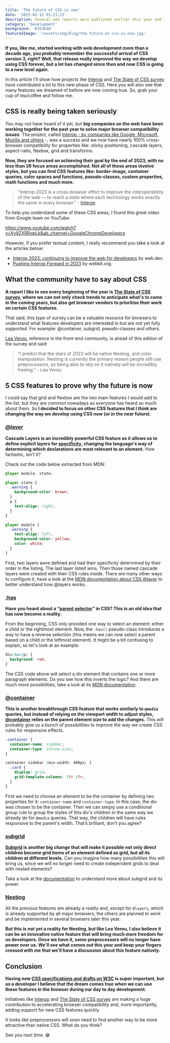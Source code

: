 ```yaml
---
title: 'The future of CSS is now'
date: '2023-02-12 01:21:23'
description: Several web reports were published earlier this year and I'll give you a rundown of what's happening around CSS and what are the best features we can look forward to this year.
category: 'Development'
background: '#353b48'
featuredImage: '/assets/img/blog/the-future-of-css-is-now.jpg'
---
```


**If you, like me, started working with web development more than a decade ago, you probably remember the successful arrival of CSS version 3, right? Well, that release really improved the way we develop using CSS forever, but a lot has changed since then and now CSS is going to a new level again.**

In this article I'll show how projects like [Interop](https://wpt.fyi/interop-2023) and [The State of CSS survey](https://2022.stateofcss.com/en-US/) have contributed a lot to this new phase of CSS. Here you will also see that many features we dreamed of before are now coming true. So, grab your cup of tea/coffee and follow me.

## CSS is really being taken seriously

You may not have heard of it yet, but **big companies on the web have been working together for the past year to solve major browser compatibility issues**. The project, called [Interop - by companies like Google, Microsoft, Mozilla and others](https://wpt.fyi/interop-2023) -, was a success and we now have nearly 100% cross-browser compatibility for properties like: sticky positioning, cascade layers, aspect-ratio, flexbox, grid and transforms.

**Now, they are focused on achieving their goal by the end of 2023, with no less than 26 focus areas accomplished. Not all of these areas involve styles, but you can find CSS features like: border-image, container queries, color spaces and functions, pseudo-classes, custom properties, math functions and much more.**

> "Interop 2023 is a cross-browser effort to improve the interoperability of the web — to reach a state where each technology works exactly the same in every browser." - [Interop](https://wpt.fyi/interop-2023)

To help you understand some of these CSS areas, I found this great video from Google team on YouTube:

https://www.youtube.com/watch?v=Xy9ZXRRgpLk&ab_channel=GoogleChromeDevelopers

However, if you prefer textual content, I really recommend you take a look at the articles below:

- [Interop 2023: continuing to improve the web for developers](https://web.dev/interop-2023/) by web.dev.
- [Pushing Interop Forward in 2023](https://webkit.org/blog/13706/interop-2023/) by webkit.org.

## What the community have to say about CSS

**A report I like to see every beginning of the year is [The State of CSS survey](https://2022.stateofcss.com/en-US/), where we can not only check trends to anticipate what's to come in the coming years, but also get browser vendors to prioritise their work on certain CSS features.**

That said, this type of survey can be a valuable resource for browsers to understand what features developers are interested in but are not yet fully supported. For example: @container, subgrid, pseudo-classes and others.

[Lea Verou](https://lea.verou.me/), reference in the front-end community, is ahead of this edition of the survey and said:

> "I predict that the stars of 2023 will be native Nesting, and color manipulation. Nesting is currently the primary reason people still use preprocessors, so being able to rely on it natively will be incredibly freeing." - Lea Verou

## 5 CSS features to prove why the future is now

I could say that grid and flexbox are the two main features I would add to the list, but they are common nowadays as everyone has heard so much about them. So **I decided to focus on other CSS features that I think are changing the way we develop using CSS now (or in the near future)**.

### [@layer](https://developer.mozilla.org/en-US/docs/Web/CSS/@layer)

**Cascade Layers is an incredibly powerful CSS feature as it allows us to define explicit layers for [specificity](https://developer.mozilla.org/en-US/docs/Web/CSS/Specificity), changing the language's way of determining which declarations are most relevant to an element.** How fantastic, isn't it?

Check out the code below extracted from MDN:

```css
@layer module, state;

@layer state {
  .warning {
    background-color: brown;
  }
  p {
    text-align: right;
  }
}

@layer module {
  .warning {
    text-align: left;
    background-color: yellow;
    color: white;
  }
}
```

First, two layers were defined and had their specificity determined by their order in the listing. The last layer listed wins. Then those named cascade layers were created with their CSS rules inside. There are many other ways to configure it, have a look at the [MDN documentation about CSS @layer](https://developer.mozilla.org/en-US/docs/Web/CSS/@layer) to better understand how @layers works.

### [:has](https://developer.mozilla.org/en-US/docs/Web/CSS/:has)

**Have you heard about a “[parent selector](https://css-tricks.com/parent-selectors-in-css/)” in CSS? This is an old idea that has now become a reality.**

From the beginning, CSS only provided one way to select an element: either a child or the rightmost element. Now, the `:has()` pseudo-class introduces a way to have a reverse selection (this means we can now select a parent based on a child or the leftmost element). It might be a bit confusing to explain, so let's look at an example:

```css
div:has(p) {
  background: red;
}
```

The CSS code above will select a div element that contains one or more paragraph elements. Do you see how this inverts the logic? And there are much more possibilities, take a look at its [MDN documentation](https://developer.mozilla.org/en-US/docs/Web/CSS/:has).

### [@container](https://developer.mozilla.org/en-US/docs/Web/CSS/@container)

**This is another breakthrough CSS feature that works similarly to `@media` queries, but instead of relying on the viewport width to adjust styles, [@container](https://developer.mozilla.org/en-US/docs/Web/CSS/@container) relies on the parent element size to add the changes.** This will probably give us a bunch of possibilities to improve the way we create CSS rules for responsive effects.

```css
.container {
  container-name: sidebar;
  container-type: inline-size;
}

container sidebar (min-width: 400px) {
  .card {
    display: grid;
    grid-template-columns: 2fr 1fr;
  }
}
```

First we need to choose an element to be the container by defining two properties for it: `container-name` and `container-type`. In this case, the div was chosen to be the container. Then we can simply use a conditional group rule to group the styles of this div's children in the same way we already do for `@media` queries. That way, the children will have rules responsive to the parent's width. That’s brilliant, don’t you agree?

### [subgrid](https://developer.mozilla.org/en-US/docs/Web/CSS/CSS_Grid_Layout/Subgrid)

**[Subgrid](https://developer.mozilla.org/en-US/docs/Web/CSS/CSS_Grid_Layout/Subgrid) is another big change that will make it possible not only direct children become grid items of an element defined as grid, but all its children at different levels.** Can you imagine how many possibilities this will bring us, since we will no longer need to create independent grids to deal with nested elements?

Take a look at the [documentation](https://developer.mozilla.org/en-US/docs/Web/CSS/CSS_Grid_Layout/Subgrid) to understand more about subgrid and its power.

### [Nesting](https://developer.chrome.com/blog/help-css-nesting/)

All the previous features are already a reality and, except for `@layers`, which is already supported by all major browsers, the others are planned to work and be implemented in several browsers later this year.

**But this is not yet a reality for Nesting, but like Lea Verou, I also believe it can be an innovative native feature that will bring much more freedom for us developers. Once we have it, some preprocessors will no longer have power over us. We'll see what comes out this year and keep your fingers crossed with me that we'll have a discussion about this feature natively.**

## Conclusion

**Having new [CSS specifications and drafts on W3C](https://www.w3.org/Style/CSS/current-work.en.html) is super important, but as a developer I believe that the dream comes true when we can use these features in the browser during our day to day development.**

Initiatives like [Interop](https://wpt.fyi/interop-2023) and [The State of CSS survey](https://2022.stateofcss.com/en-US/) are making a huge contribution to accelerating browser compatibility and, more importantly, adding support for new CSS features quickly.

It looks like preprocessors will soon need to find another way to be more attractive than native CSS. What do you think?

See you next time. 😁
